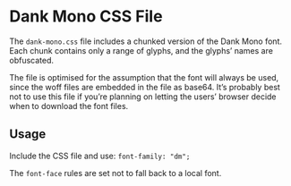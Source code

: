 # Dank Mono CSS File

The `dank-mono.css` file includes a chunked version of
the Dank Mono font. Each chunk contains only a range of
glyphs, and the glyphs’ names are obfuscated.

The file is optimised for the assumption that the font
will always be used, since the woff files are embedded
in the file as base64. It’s probably best not to use this
file if you’re planning on letting the users’ browser
decide when to download the font files.

## Usage

Include the CSS file and use: `font-family: "dm";`

The `font-face` rules are set not to fall back to a
local font.
